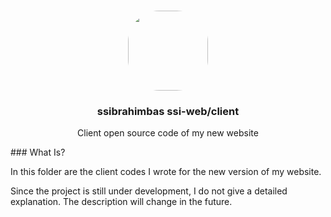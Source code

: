 <p align="center"><br><img src="https://avatars.githubusercontent.com/u/76786120?v=4" width="128" height="128" style="border-radius: 50px;" /></p>
<h3 align="center">ssibrahimbas ssi-web/client</h3>
<p align="center">
  Client open source code of my new website
</p>

### What Is?

In this folder are the client codes I wrote for the new version of my website.

Since the project is still under development, I do not give a detailed explanation. The description will change in the future.